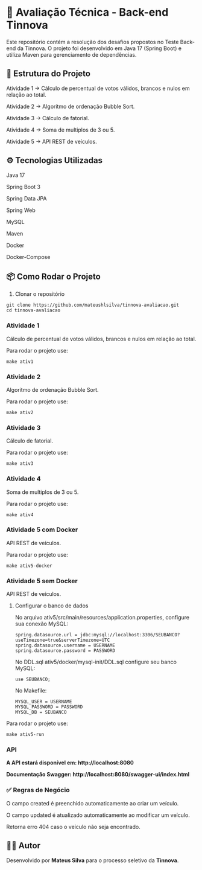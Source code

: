 # 📘 Avaliação Técnica - Back-end Tinnova

Este repositório contém a resolução dos desafios propostos no Teste Back-end da Tinnova.
O projeto foi desenvolvido em Java 17 (Spring Boot) e utiliza Maven para gerenciamento de dependências.

## 📂 Estrutura do Projeto

Atividade 1 → Cálculo de percentual de votos válidos, brancos e nulos em relação ao total.

Atividade 2 → Algoritmo de ordenação Bubble Sort.

Atividade 3 → Cálculo de fatorial.

Atividade 4 → Soma de multiplos de 3 ou 5.

Atividade 5 → API REST de veículos.

## ⚙️ Tecnologias Utilizadas

Java 17

Spring Boot 3

Spring Data JPA

Spring Web

MySQL

Maven

Docker

Docker-Compose

## 📦 Como Rodar o Projeto
1. Clonar o repositório
```
git clone https://github.com/mateushlsilva/tinnova-avaliacao.git
cd tinnova-avaliacao
```

### Atividade 1
Cálculo de percentual de votos válidos, brancos e nulos em relação ao total.

Para rodar o projeto use:

```
make ativ1
```

### Atividade 2
Algoritmo de ordenação Bubble Sort.

Para rodar o projeto use:
```
make ativ2
```

### Atividade 3
Cálculo de fatorial.

Para rodar o projeto use:
```
make ativ3
```

### Atividade 4
Soma de multiplos de 3 ou 5.

Para rodar o projeto use:
```
make ativ4
```

### Atividade 5 com Docker
API REST de veículos.

Para rodar o projeto use:

```
make ativ5-docker
```

### Atividade 5 sem Docker
API REST de veículos.

1. Configurar o banco de dados

    No arquivo ativ5/src/main/resources/application.properties, configure sua conexão MySQL:
    ```
    spring.datasource.url = jdbc:mysql://localhost:3306/SEUBANCO?useTimezone=true&serverTimezone=UTC
    spring.datasource.username = USERNAME
    spring.datasource.password = PASSWORD
    ```
    No DDL.sql ativ5/docker/mysql-init/DDL.sql configure seu banco MySQL:
    ```
    use SEUBANCO;
    ```

    No Makefile:
    ```
    MYSQL_USER = USERNAME
    MYSQL_PASSWORD = PASSWORD
    MYSQL_DB = SEUBANCO
    ```


Para rodar o projeto use:
```
make ativ5-run
```
### API

<b>A API estará disponível em: http://localhost:8080

Documentação Swagger:
http://localhost:8080/swagger-ui/index.html

</b>

### ✅ Regras de Negócio

O campo created é preenchido automaticamente ao criar um veículo.

O campo updated é atualizado automaticamente ao modificar um veículo.

Retorna erro 404 caso o veículo não seja encontrado.

## 👨‍💻 Autor

Desenvolvido por <b>Mateus Silva</b> para o processo seletivo da <b>Tinnova</b>.